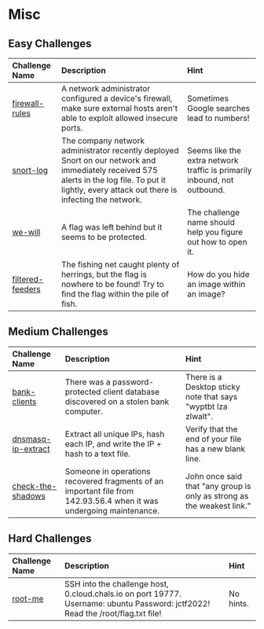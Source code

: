 # Misc

## Easy Challenges
| Challenge Name  | Description | Hint
|:-- | :-- | :---
| [firewall-rules](firewall-rules) | A network administrator configured a device's firewall, make sure external hosts aren't able to exploit allowed insecure ports. | Sometimes Google searches lead to numbers!
| [snort-log](snort-log) | The company network administrator recently deployed Snort on our network and immediately received 575 alerts in the log file. To put it lightly, every attack out there is infecting the network. | Seems like the extra network traffic is primarily inbound, not outbound.
| [we-will](we-will) | A flag was left behind but it seems to be protected. | The challenge name should help you figure out how to open it. 
| [filtered-feeders](filtered-feeders) | The fishing net caught plenty of herrings, but the flag is nowhere to be found! Try to find the flag within the pile of fish. | How do you hide an image within an image?

## Medium Challenges
| Challenge Name  | Description | Hint
|:-- | :-- | :---
| [bank-clients](bank-clients) | There was a password-protected client database discovered on a stolen bank computer. | There is a Desktop sticky note that says "wyptbt lza zlwalt".  
| [dnsmasq-ip-extract](dnsmasq-ip-extract) | Extract all unique IPs, hash each IP, and write the IP + hash to a text file. | Verify that the end of your file has a new blank line.  
| [check-the-shadows](check-the-shadows) | Someone in operations recovered fragments of an important file from 142.93.56.4 when it was undergoing maintenance. | John once said that "any group is only as strong as the weakest link."

## Hard Challenges
| Challenge Name  | Description | Hint
|:-- | :-- | :---
| [root-me](root-me) | SSH into the challenge host, 0.cloud.chals.io on port 19777.  Username: ubuntu Password: jctf2022! Read the /root/flag.txt file!  | No hints.
